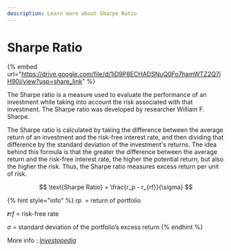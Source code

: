 ```yaml
---
description: Learn more about Sharpe Ratio
---
```


# Sharpe Ratio

{% embed url="https://drive.google.com/file/d/1iD9P8ECHADSNuQ0Fo7hamWTZ2Q7iH90j/view?usp=share_link" %}

The Sharpe ratio is a measure used to evaluate the performance of an investment while taking into account the risk associated with that investment. The Sharpe ratio was developed by researcher William F. Sharpe.

The Sharpe ratio is calculated by taking the difference between the average return of an investment and the risk-free interest rate, and then dividing that difference by the standard deviation of the investment's returns. The idea behind this formula is that the greater the difference between the average return and the risk-free interest rate, the higher the potential return, but also the higher the risk. Thus, the Sharpe ratio measures excess return per unit of risk.

$$
\text{Sharpe Ratio} = \frac{r_p - r_{rf}}{\sigma}
$$

{% hint style="info" %}
_rp_ ​ = return of portfolio&#x20;

_**r**rf_ ​= risk-free rate&#x20;

_σ​_ = standard deviation of the portfolio’s excess return&#x20;
{% endhint %}

More info : [_Investopedia_](https://www.investopedia.com/terms/s/sharperatio.asp)

